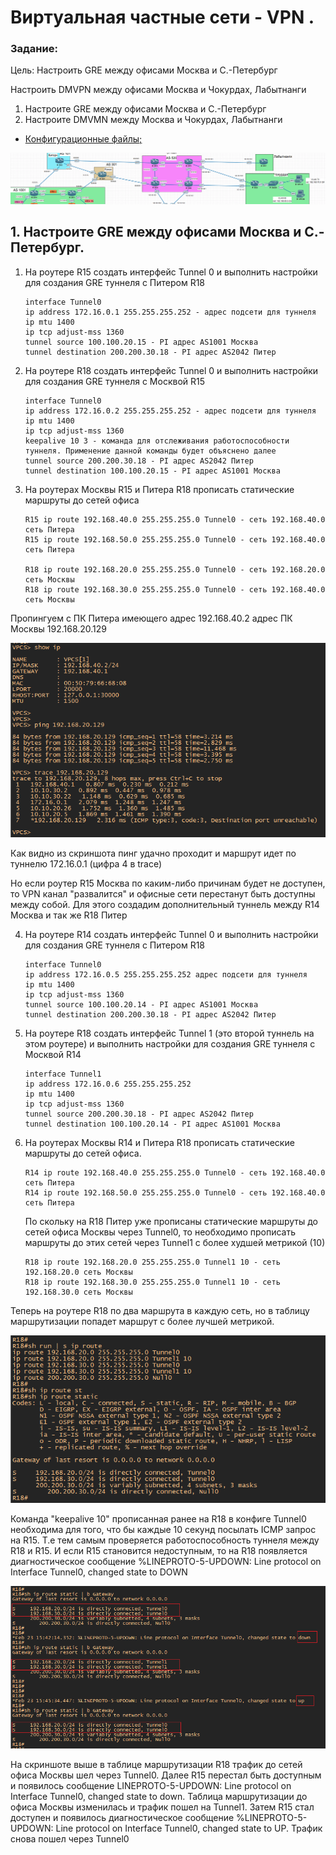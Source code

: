 #  Виртуальная частные сети - VPN .

###  Задание:

Цель: Настроить GRE между офисами Москва и С.-Петербург

Настроить DMVPN между офисами Москва и Чокурдах, Лабытнанги

1. Настроите GRE между офисами Москва и С.-Петербург
2. Настроите DMVMN между Москва и Чокурдах, Лабытнанги




- [Конфигурационные файлы;](config/)

![](Shema.png)

## 1. Настроите GRE между офисами Москва и С.-Петербург.

 1. На роутере R15 создать интерфейс Tunnel 0 и выполнить настройки для создания GRE туннеля с Питером R18

        interface Tunnel0
        ip address 172.16.0.1 255.255.255.252 - адрес подсети для туннеля
        ip mtu 1400
        ip tcp adjust-mss 1360
        tunnel source 100.100.20.15 - PI адрес AS1001 Москва
        tunnel destination 200.200.30.18 - PI адрес AS2042 Питер

 2. На роутере R18 создать интерфейс Tunnel 0 и выполнить настройки для создания GRE туннеля с Москвой R15

        interface Tunnel0
        ip address 172.16.0.2 255.255.255.252 - адрес подсети для туннеля
        ip mtu 1400
        ip tcp adjust-mss 1360
        keepalive 10 3 - команда для отслеживания работоспособности туннеля. Применение данной команды будет объяснено далее
        tunnel source 200.200.30.18 - PI адрес AS2042 Питер
        tunnel destination 100.100.20.15 - PI адрес AS1001 Москва
        
  3. На роутерах Москвы R15 и Питера R18 прописать статические маршруты до сетей офиса
  
         R15 ip route 192.168.40.0 255.255.255.0 Tunnel0 - сеть 192.168.40.0 сеть Питера
         R15 ip route 192.168.50.0 255.255.255.0 Tunnel0 - сеть 192.168.40.0 сеть Питера
         
         R18 ip route 192.168.20.0 255.255.255.0 Tunnel0 - сеть 192.168.20.0 сеть Москвы
         R18 ip route 192.168.30.0 255.255.255.0 Tunnel0 - сеть 192.168.40.0 сеть Москвы
         
  Пропингуем с ПК Питера имеющего адрес 192.168.40.2 адрес ПК Москвы 192.168.20.129
  
  ![](pingVPC8.png)
  
  Как видно из скриншота пинг удачно проходит и маршрут идет по туннелю 172.16.0.1 (цифра 4 в trace)
  
  Но если роутер R15 Москва по каким-либо причинам будет не доступен, то VPN канал "развалится" и офисные сети перестанут быть доступны между собой.
  Для этого создадим дополнительный туннель между R14 Москва и так же R18 Питер
  
  4. На роутере R14 создать интерфейс Tunnel 0 и выполнить настройки для создания GRE туннеля с Питером R18
  
         interface Tunnel0
         ip address 172.16.0.5 255.255.255.252 адрес подсети для туннеля
         ip mtu 1400
         ip tcp adjust-mss 1360
         tunnel source 100.100.20.14 - PI адрес AS1001 Москва
         tunnel destination 200.200.30.18 - PI адрес AS2042 Питер
  
  5. На роутере R18 создать интерфейс Tunnel 1 (это второй туннель на этом роутере) и выполнить настройки для создания GRE туннеля с Москвой R14
         
         interface Tunnel1
         ip address 172.16.0.6 255.255.255.252
         ip mtu 1400
         ip tcp adjust-mss 1360
         tunnel source 200.200.30.18 - PI адрес AS2042 Питер
         tunnel destination 100.100.20.14 - PI адрес AS1001 Москва
         
   6. На роутерах Москвы R14 и Питера R18 прописать статические маршруты до сетей офиса.

          R14 ip route 192.168.40.0 255.255.255.0 Tunnel0 - сеть 192.168.40.0 сеть Питера
          R14 ip route 192.168.50.0 255.255.255.0 Tunnel0 - сеть 192.168.40.0 сеть Питера
          
      По скольку на R18 Питер уже прописаны статические маршруты до сетей офиса Москвы через Tunnel0, то необходимо прописать маршруты до этих сетей через Tunnel1 c более худшей метрикой (10)  
      
          R18 ip route 192.168.20.0 255.255.255.0 Tunnel1 10 - сеть 192.168.20.0 сеть Москвы 
          R18 ip route 192.168.30.0 255.255.255.0 Tunnel1 10 - сеть 192.168.30.0 сеть Москвы 
          
   Теперь на роутере R18 по два маршрута в каждую сеть, но в таблицу маршрутизации попадет маршрут с более лучшей метрикой. 
   
   ![](R18.png)

  Команда "keepalive 10" прописанная ранее на R18 в конфиге Tunnel0 необходима для того, что бы каждые 10 секунд посылать ICMP запрос на R15. Т.е тем самым    проверяется работоспособность туннеля между R18 и R15. И если R15 становится недоступным, то на R18 появляется диагностическое сообщение
%LINEPROTO-5-UPDOWN: Line protocol on Interface Tunnel0, changed state to DOWN

   ![](R18_2.png)
   
 На скриншоте выше в таблице маршрутизации R18 трафик до сетей офиса Москвы шел через Tunnel0. Далее R15 перестал быть доступным и появилось сообщение LINEPROTO-5-UPDOWN: Line protocol on Interface Tunnel0, changed state to down. Таблица маршрутизации до офиса Москвы изменилась и трафик пошел на Tunnel1. Затем R15 стал доступен и появилось диагностическое сообщение %LINEPROTO-5-UPDOWN: Line protocol on Interface Tunnel0, changed state to UP. Трафик снова пошел через Tunnel0
